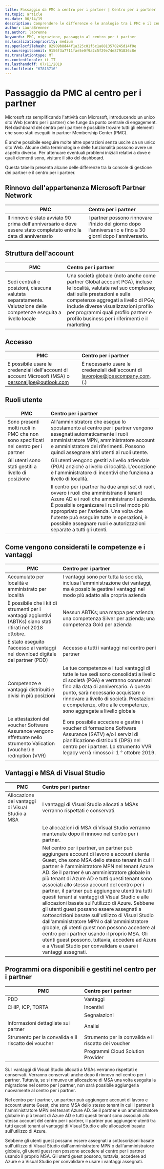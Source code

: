 ```yaml
---
title: Passaggio da PMC a centro per i partner | Centro per i partner
ms.topic: article
ms.date: 06/14/19
description: Comprendere le differenze e le analogie tra i PMC e il centro per i partner
author: LauraBrenner
ms.author: labrenne
keywords: PMC, migrazione, passaggio al centro per i partner
ms.localizationpriority: medium
ms.openlocfilehash: 82909b8d44f1a325c01f5c1a8813570245d14f0e
ms.sourcegitcommit: 9156f3a7711fae5e0f9a2c5f29e74e8791836c8e
ms.translationtype: MT
ms.contentlocale: it-IT
ms.lasthandoff: 07/11/2019
ms.locfileid: "67818716"
---
```

# <a name="moving-from-pmc-to-partner-center"></a>Passaggio da PMC al centro per i partner

Microsoft sta semplificando l'attività con Microsoft, introducendo un unico sito Web (centro per i partner) che funge da punto centrale di engagement. Nel dashboard del centro per i partner è possibile trovare tutti gli elementi che sono stati eseguiti in partner Membership Center (PMC). 

È anche possibile eseguire molte altre operazioni senza uscire da un unico sito Web. Alcune della terminologia e delle funzionalità possono avere un aspetto diverso. Per attenuare eventuali problemi iniziali relativi a dove e quali elementi sono, visitare il sito del dashboard.

Questa tabella presenta alcune delle differenze tra la console di gestione dei partner e il centro per i partner.

## <a name="renewing-your-microsoft-partner-network--membership"></a>Rinnovo dell'appartenenza Microsoft Partner Network

|**PMC**   |**Centro per i partner**|
|----------------------|:-----------------------------|
|Il rinnovo è stato avviato 90 prima dell'anniversario e deve essere stato completato entro la data di anniversario| I partner possono rinnovare l'inizio del giorno dopo l'anniversario e fino a 30 giorni dopo l'anniversario.|

## <a name="account-structure"></a>Struttura dell'account

|**PMC**   |**Centro per i partner**|
|----------------------|:-----------------------------|
|Sedi centrali e posizioni, ciascuna valutata separatamente. Valutazione delle competenze eseguita a livello locale|Una società globale (noto anche come partner Global account PGA), incluse le località, valutate nel suo complesso; dati sulle prestazioni e sulle competenze aggregati a livello di PGA; include diverse visualizzazioni profilo per programmi quali profilo partner e profilo business per i riferimenti e il marketing|

## <a name="sign-in"></a>Accesso

|**PMC**   |**Centro per i partner**|
|----------------------|:-----------------------------|
|È possibile usare le credenziali dell'account di account Microsoft (MSA) o personalijoe@outlook.com|È necessario usare le credenziali dell'account di lavorojoe@joescompany.com, (.)|

## <a name="user-roles"></a>Ruoli utente

|**PMC**   |**Centro per i partner**|
|----------------------|:-----------------------------|
|Sono presenti molti ruoli in PMC che non sono specificati nel centro per i partner|All'amministratore che esegue lo spostamento al centro per i partner vengono assegnati automaticamente i ruoli amministratore MPN, amministratore account e amministratore dei riferimenti. Possono quindi assegnare altri utenti ai ruoli utente.|
|Gli utenti sono stati gestiti a livello di posizione|Gli utenti vengono gestiti a livello aziendale (PGA) anziché a livello di località. L'eccezione è l'amministratore di incentivi che funziona a livello di località.|
|   |Il centro per i partner ha due ampi set di ruoli, ovvero i ruoli che amministrano il tenant Azure AD e i ruoli che amministrano l'azienda. È possibile organizzare i ruoli nel modo più appropriato per l'azienda. Una volta che l'utente può eseguire tutte le operazioni, è possibile assegnare ruoli e autorizzazioni separate a tutti gli utenti. 

## <a name="how-competencies-and-benefits-are-accounted-for"></a>Come vengono considerati le competenze e i vantaggi

|**PMC**   |**Centro per i partner**|
|----------------------|:-----------------------------|
|Accumulato per località e amministrato per località|I vantaggi sono per tutta la società, inclusa l'amministrazione dei vantaggi, ma è possibile gestire i vantaggi nel modo più adatto alla propria azienda |
|È possibile che i kit di strumenti per i vantaggi aggiuntivi (ABTKs) siano stati ritirati nel 2018 ottobre.|Nessun ABTKs; una mappa per azienda; una competenza Silver per azienda; una competenza Gold per azienda|
|È stato eseguito l'accesso ai vantaggi nel download digitale del partner (PDD) |Accesso a tutti i vantaggi nel centro per i partner|
|Competenze e vantaggi distribuiti e divisi in più posizioni|Le tue competenze e i tuoi vantaggi di tutte le tue sedi sono consolidati a livello di società (PGA) e verranno conservati fino alla data di anniversario. A questo punto, sarà necessario acquistare o rinnovare a livello di società. Prestazioni e competenze, oltre alle competenze, sono aggregate a livello globale|
|Le attestazioni del voucher Software Assurance vengono effettuate nello strumento Valication (voucher) e redmption (VVR)|È ora possibile accedere e gestire i voucher di formazione Software Assurance (SATV) e/o i servizi di pianificazione distribuiti (DPS) nel centro per i partner.  Lo strumento VVR legacy verrà rimosso il 1 ° ottobre 2019.  |

## <a name="visual-studio-benefits-and-msa"></a>Vantaggi e MSA di Visual Studio

|**PMC**   |**Centro per i partner**   |
|-----------------|:-----------------|
|Allocazione dei vantaggi di Visual Studio a MSA|I vantaggi di Visual Studio allocati a MSAs verranno rispettati e conservati.|
||Le allocazioni di MSA di Visual Studio verranno mantenute dopo il rinnovo nel centro per i partner.|
||Nel centro per i partner, un partner può aggiungere account di lavoro e account utente Guest, che sono MSA dello stesso tenant in cui il partner è l'amministratore MPN nel tenant Azure AD. Se il partner è un amministratore globale in più tenant di Azure AD e tutti questi tenant sono associati allo stesso account del centro per i partner, il partner può aggiungere utenti tra tutti questi tenant ai vantaggi di Visual Studio e alle allocazioni basate sull'utilizzo di Azure. Sebbene gli utenti guest possano essere assegnati a sottoscrizioni basate sull'utilizzo di Visual Studio dall'amministratore MPN o dall'amministratore globale, gli utenti guest non possono accedere al centro per i partner usando il proprio MSA. Gli utenti guest possono, tuttavia, accedere ad Azure e a Visual Studio per convalidare e usare i vantaggi assegnati. |

## <a name="programs-now-located-and-managed-in-partner-center"></a>Programmi ora disponibili e gestiti nel centro per i partner 

|**PMC**   |**Centro per i partner**|
|----------------------|:-----------------------------|
|PDD  |Vantaggi|
|CHIP, ICP, TORTA | Incentivi|
||Segnalazioni|
|Informazioni dettagliate sui partner| Analisi|
|Strumento per la convalida e il riscatto dei voucher| Strumento per la convalida e il riscatto dei voucher|
|           |Programmi Cloud Solution Provider|

Sì. I vantaggi di Visual Studio allocati a MSAs verranno rispettati e conservati. Verranno conservati anche dopo il rinnovo nel centro per i partner. Tuttavia, se si rimuove un'allocazione di MSA una volta eseguita la migrazione nel centro per i partner, non sarà possibile aggiungerla nuovamente al centro per i partner.

Nel centro per i partner, un partner può aggiungere account di lavoro e account utente Guest, che sono MSA dello stesso tenant in cui il partner è l'amministratore MPN nel tenant Azure AD. Se il partner è un amministratore globale in più tenant di Azure AD e tutti questi tenant sono associati allo stesso account del centro per i partner, il partner può aggiungere utenti tra tutti questi tenant ai vantaggi di Visual Studio e alle allocazioni basate sull'utilizzo di Azure.

Sebbene gli utenti guest possano essere assegnati a sottoscrizioni basate sull'utilizzo di Visual Studio dall'amministratore MPN o dall'amministratore globale, gli utenti guest non possono accedere al centro per i partner usando il proprio MSA. Gli utenti guest possono, tuttavia, accedere ad Azure e a Visual Studio per convalidare e usare i vantaggi assegnati.
